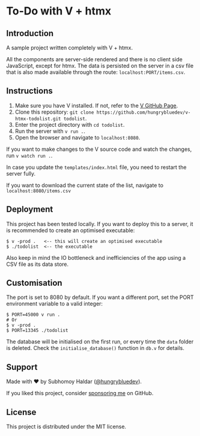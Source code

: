 # To-Do with V + htmx

## Introduction

A sample project written completely with V + htmx.

All the components are server-side rendered and there is no client side
JavaScript, except for htmx. The data is persisted on the server in a
csv file that is also made available through the route: `localhost:PORT/items.csv`.

## Instructions

1. Make sure you have V installed. If not, refer to the
   [V GitHub Page](https://github.com/vlang/v).
2. Clone this repository: `git clone https://github.com/hungrybluedev/v-htmx-todolist.git todolist`.
3. Enter the project directory with `cd todolist`.
4. Run the server with `v run .`.
5. Open the browser and navigate to `localhost:8080`.

If you want to make changes to the V source code and watch the changes,
run `v watch run .`.

In case you update the `templates/index.html` file, you need to restart
the server fully.

If you want to download the current state of the list, navigate to
`localhost:8080/items.csv`

## Deployment

This project has been tested locally. If you want to deploy
this to a server, it is recommended to create an optimised executable:

```
$ v -prod .   <-- this will create an optimised executable
$ ./todolist  <-- the executable
```

Also keep in mind the IO bottleneck and inefficiencies of the app using
a CSV file as its data store.

## Customisation

The port is set to 8080 by default. If you want a different port,
set the PORT environment variable to a valid integer:

```
$ PORT=45000 v run .
# Or
$ v -prod .
$ PORT=13345 ./todolist
```

The database will be initialised on the first run, or every time the
`data` folder is deleted. Check the `initialise_database()` function
in `db.v` for details.

## Support

Made with ❤️ by Subhomoy Haldar ([@hungrybluedev](https://twitter.com/hungrybluedev)).

If you liked this project, consider [sponsoring me](https://github.com/sponsors/hungrybluedev) on GitHub.

## License

This project is distributed under the MIT license.
